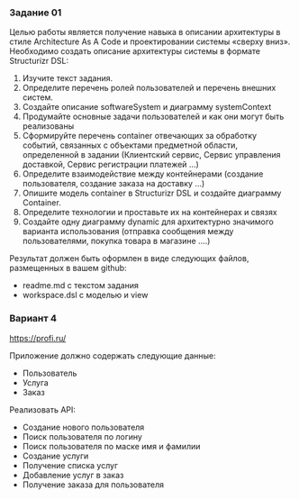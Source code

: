 ### Задание 01
Целью работы является получение навыка в описании архитектуры в стиле Architecture As A Code и
проектировании системы «сверху вниз».
Необходимо создать описание архитектуры системы в формате Structurizr DSL:
1. Изучите текст задания.
2. Определите перечень ролей пользователей и перечень внешних систем.
3. Создайте описание softwareSystem и диаграмму systemContext
4. Продумайте основные задачи пользователей и как они могут быть реализованы
5. Сформируйте перечень container отвечающих за обработку событий, связанных с объектами
предметной области, определенной в задании (Клиентский сервис, Сервис управления
доставкой, Сервис регистрации платежей …)
6. Определите взаимодействие между контейнерами (создание пользователя, создание заказа на
доставку …)
7. Опишите модель container в Structurizr DSL и создайте диаграмму Container.
8. Определите технологии и проставьте их на контейнерах и связях
9. Создайте одну диаграмму dynamic для архитектурно значимого варианта использования
(отправка сообщения между пользователями, покупка товара в магазине ….)

Результат должен быть оформлен в виде следующих файлов, размещенных в вашем github:
- readme.md с текстом задания
- workspace.dsl с моделью и view


### Вариант 4
https://profi.ru/

Приложение должно содержать следующие данные:
- Пользователь
- Услуга
- Заказ


Реализовать API:
- Создание нового пользователя
- Поиск пользователя по логину
- Поиск пользователя по маске имя и фамилии
- Создание услуги
- Получение списка услуг
- Добавление услуг в заказ
- Получение заказа для пользователя